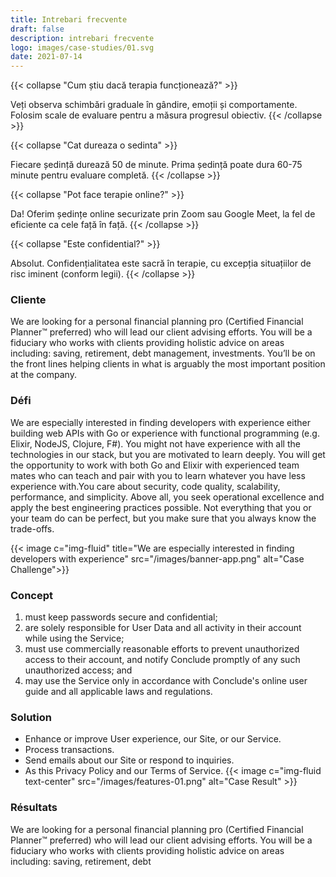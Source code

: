 ```yaml
---
title: Intrebari frecvente
draft: false
description: intrebari frecvente
logo: images/case-studies/01.svg
date: 2021-07-14
---
```

{{< collapse "Cum știu dacă terapia funcționează?" >}}

Veți observa schimbări graduale în gândire, emoții și comportamente. 
Folosim scale de evaluare pentru a măsura progresul obiectiv.
  {{< /collapse >}}

{{< collapse "Cat dureaza o sedinta" >}}

Fiecare ședință durează 50 de minute. Prima ședință poate dura 60-75 minute 
pentru evaluare completă.
  {{< /collapse >}}

{{< collapse "Pot face terapie online?" >}}

Da! Oferim ședințe online securizate prin Zoom sau Google Meet, 
la fel de eficiente ca cele față în față.
{{< /collapse >}}

{{< collapse "Este confidential?" >}}

Absolut. Confidențialitatea este sacră în terapie, 
cu excepția situațiilor de risc iminent (conform legii).
{{< /collapse >}}

### Cliente

We are looking for a personal financial planning pro (Certified Financial Planner™ preferred) who will lead our client advising efforts. You will be a fiduciary who works with clients providing holistic advice on areas including: saving, retirement, debt management, investments. You’ll be on the front lines helping clients in what is arguably the most important position at the company.

### Défi

We are especially interested in finding developers with experience either building web APIs with Go or experience with functional programming (e.g. Elixir, NodeJS, Clojure, F#). You might not have experience with all the technologies in our stack, but you are motivated to learn deeply. You will get the opportunity to work with both Go and Elixir with experienced team mates who can teach and pair with you to learn whatever you have less experience with.You care about security, code quality, scalability, performance, and simplicity. Above all, you seek operational excellence and apply the best engineering practices possible. Not everything that you or your team do can be perfect, but you make sure that you always know the trade-offs.

{{< image c="img-fluid" title="We are especially interested in finding developers with experience" src="/images/banner-app.png" alt="Case Challenge">}}

### Concept

1. must keep passwords secure and confidential;
2. are solely responsible for User Data and all activity in their account while using the Service;
3. must use commercially reasonable efforts to prevent unauthorized access to their account, and notify Conclude promptly of any such unauthorized access; and
4. may use the Service only in accordance with Conclude's online user guide and all applicable laws and regulations.

### Solution

- Enhance or improve User experience, our Site, or our Service.
- Process transactions.
- Send emails about our Site or respond to inquiries.
- As this Privacy Policy and our Terms of Service.
  {{< image c="img-fluid text-center" src="/images/features-01.png" alt="Case Result" >}}

### Résultats

We are looking for a personal financial planning pro (Certified Financial Planner™ preferred) who will lead our client advising efforts. You will be a fiduciary who works with clients providing holistic advice on areas including: saving, retirement, debt
